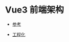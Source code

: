 # Vue3 前端架构

- [参考](https://mp.weixin.qq.com/s/spTZ-Ga6LS82onP9TE7xOA)

- [工程化](https://mp.weixin.qq.com/s/FLi4gUnIYIh3Ttk1ygklWA)